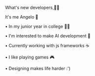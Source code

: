 What's new developers,👨‍💻

It's me Angelo 👦




• In my junior year in college 👨‍🎓

• I'm interested to make AI development 🤖 

• Currently working with js frameworks ☕ 

• I like playing games 🎮

• Designing makes life harder :')



